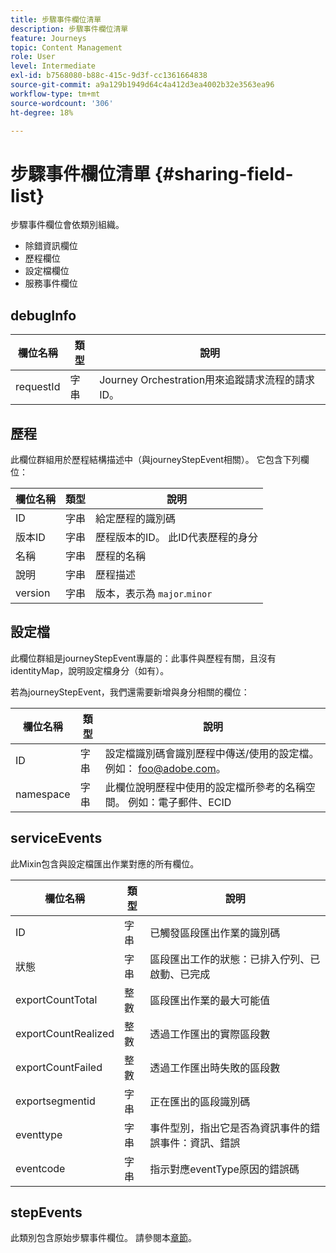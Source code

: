 ```yaml
---
title: 步驟事件欄位清單
description: 步驟事件欄位清單
feature: Journeys
topic: Content Management
role: User
level: Intermediate
exl-id: b7568080-b88c-415c-9d3f-cc1361664838
source-git-commit: a9a129b1949d64c4a412d3ea4002b32e3563ea96
workflow-type: tm+mt
source-wordcount: '306'
ht-degree: 18%

---
```


# 步驟事件欄位清單 {#sharing-field-list}

步驟事件欄位會依類別組織。

* 除錯資訊欄位
* 歷程欄位
* 設定檔欄位
* 服務事件欄位

## debugInfo

| 欄位名稱 | 類型 | 說明 |
|---|---|------------|
| requestId | 字串 | Journey Orchestration用來追蹤請求流程的請求ID。 |

## 歷程

此欄位群組用於歷程結構描述中（與journeyStepEvent相關）。 它包含下列欄位：

| 欄位名稱 | 類型 | 說明 |
|---|---|------------|
| ID | 字串 | 給定歷程的識別碼 |
| 版本ID | 字串 | 歷程版本的ID。 此ID代表歷程的身分 |
| 名稱 | 字串 | 歷程的名稱 |
| 說明 | 字串 | 歷程描述 |
| version | 字串 | 版本，表示為 `major`.`minor` |

## 設定檔

此欄位群組是journeyStepEvent專屬的：此事件與歷程有關，且沒有identityMap，說明設定檔身分（如有）。

若為journeyStepEvent，我們還需要新增與身分相關的欄位：

| 欄位名稱 | 類型 | 說明 |
|---|---|------------|
| ID | 字串 | 設定檔識別碼會識別歷程中傳送/使用的設定檔。 例如： foo@adobe.com。 |
| namespace | 字串 | 此欄位說明歷程中使用的設定檔所參考的名稱空間。 例如：電子郵件、ECID |

## serviceEvents

此Mixin包含與設定檔匯出作業對應的所有欄位。

| 欄位名稱 | 類型 | 說明 |
|---|---|------------|
| ID | 字串 | 已觸發區段匯出作業的識別碼 |
| 狀態 | 字串 | 區段匯出工作的狀態：已排入佇列、已啟動、已完成 |
| exportCountTotal | 整數 | 區段匯出作業的最大可能值 |
| exportCountRealized | 整數 | 透過工作匯出的實際區段數 |
| exportCountFailed | 整數 | 透過工作匯出時失敗的區段數 |
| exportsegmentid | 字串 | 正在匯出的區段識別碼 |
| eventtype | 字串 | 事件型別，指出它是否為資訊事件的錯誤事件：資訊、錯誤 |
| eventcode | 字串 | 指示對應eventType原因的錯誤碼 |

## stepEvents

此類別包含原始步驟事件欄位。 請參閱本[章節](../building-journeys/sharing-legacy-fields.md)。
